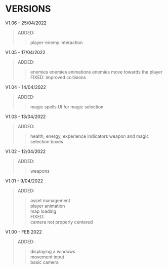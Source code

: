 # VERSIONS
V1.06 - 25/04/2022
>ADDED:
>>player-enemy interaction

V1.05 - 17/04/2022
>ADDED:
>>enemies
>>enemies animations
>>enemies move towards the player
>FIXED:
>>improved collisions

V1.04 - 14/04/2022
>ADDED:
>>magic spells
>>UI for magic selection

V1.03 - 13/04/2022
>ADDED:
>>health, energy, experience indicators
>>weapon and magic selection boxes

V1.02 - 12/04/2022
>ADDED:
>>weapons

V1.01 - 9/04/2022
>ADDED:  
>>asset management  
>>player animation  
>>map loading  
>FIXED:  
>>camera not properly centered  

V1.00 - FEB 2022
>ADDED:  
>>displaying a windows  
>>movement input  
>>basic camera  
